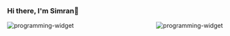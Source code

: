 ### Hi there, I'm Simran👋 


 <img src="https://github-readme-stats.vercel.app/api/top-langs/?username=simrank13&layout=compact&theme=dark" alt="programming-widget" align="left"/>
  <img src="https://github-readme-stats.vercel.app/api/?username=simrank13&count_private=true&theme=dark&showicons=true" alt="programming-widget" align="right"/>





<!--
**simrank13/simrank13** is a ✨ _special_ ✨ repository because its `README.md` (this file) appears on your GitHub profile.

Here are some ideas to get you started:

- 🔭 I’m currently working on ...
- 🌱 I’m currently learning ...
- 👯 I’m looking to collaborate on ...
- 🤔 I’m looking for help with ...
- 💬 Ask me about ...
- 📫 How to reach me: ...
- 😄 Pronouns: ...
- ⚡ Fun fact: ...
-->


